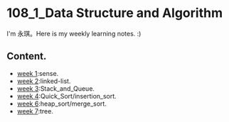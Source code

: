 # 108_1_Data Structure and Algorithm
I'm 永琪。Here is my weekly learning notes. :)
  
## Content. 
- [week 1](https://github.com/hello02923/lai/tree/master/content/week1#week-1):sense. 
- [week 2](https://github.com/hello02923/lai/tree/master/content/week2#week-2):linked-list. 
- [week 3](https://github.com/hello02923/lai/tree/master/content/week4#week-3):Stack_and_Queue. 
- [week 4](https://github.com/hello02923/lai/tree/master/content/week4#week-4):Quick_Sort/insertion_sort. 
- [week 6](https://github.com/hello02923/lai/tree/master/content/week4#week-6):heap_sort/merge_sort. 
- [week 7](https://github.com/hello02923/lai/tree/master/content/week4#week-7):tree. 

